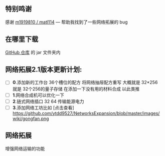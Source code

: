 ## 特别鸣谢

感谢 [m1919810 / matl114](https://github.com/m1919810) — 帮助我找到了一些网络拓展的 bug

## 在哪里下载

[GitHub 仓库](https://github.com/ytdd9527/NetworksExpansion/tree/master) 的 jar 文件夹内

## 网络拓展2.1版本更新计划:

- [ ] **0**.添加新的工作台 36个槽位的配方 将网络抽屉配方重写 大概就是
  32*256 就是 32个256的量子存储 在添加一下没有用的材料合成 以此类推
- [ ] **1**.网络合成机可以优化一下
- [ ] **2**.链式网络插口 32 64 传输能源电力
- [ ] **3**.添加网络工坊比如
  [点击查看]
  https://github.com/ytdd9527/NetworksExpansion/blob/master/images/wiki/gongfan.png

## 网络拓展

增强网络运输的功能
